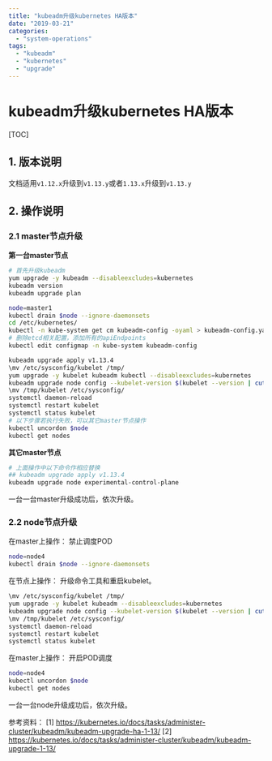 ```yaml
---
title: "kubeadm升级kubernetes HA版本"
date: "2019-03-21"
categories: 
  - "system-operations"
tags: 
  - "kubeadm"
  - "kubernetes"
  - "upgrade"
---
```


# kubeadm升级kubernetes HA版本

\[TOC\]

## 1\. 版本说明

文档适用`v1.12.x`升级到`v1.13.y`或者`1.13.x`升级到`v1.13.y`

## 2\. 操作说明

### 2.1 master节点升级

**第一台master节点**

```bash
# 首先升级kubeadm
yum upgrade -y kubeadm --disableexcludes=kubernetes
kubeadm version
kubeadm upgrade plan

node=master1    
kubectl drain $node --ignore-daemonsets    
cd /etc/kubernetes/    
kubectl -n kube-system get cm kubeadm-config -oyaml > kubeadm-config.yaml    
# 删除etcd相关配置，添加所有的apiEndpoints
kubectl edit configmap -n kube-system kubeadm-config

kubeadm upgrade apply v1.13.4    
\mv /etc/sysconfig/kubelet /tmp/
yum upgrade -y kubelet kubeadm kubectl --disableexcludes=kubernetes
kubeadm upgrade node config --kubelet-version $(kubelet --version | cut -d ' ' -f 2)
\mv /tmp/kubelet /etc/sysconfig/
systemctl daemon-reload
systemctl restart kubelet
systemctl status kubelet
# 以下步骤若执行失败，可以其它master节点操作
kubectl uncordon $node
kubectl get nodes
```

**其它master节点**

```bash
# 上面操作中以下命令作相应替换
## kubeadm upgrade apply v1.13.4
kubeadm upgrade node experimental-control-plane
```

一台一台master升级成功后，依次升级。

### 2.2 node节点升级

在master上操作： 禁止调度POD

```bash
node=node4
kubectl drain $node --ignore-daemonsets
```

在节点上操作： 升级命令工具和重启kubelet。

```bash
\mv /etc/sysconfig/kubelet /tmp/
yum upgrade -y kubelet kubeadm --disableexcludes=kubernetes
kubeadm upgrade node config --kubelet-version $(kubelet --version | cut -d ' ' -f 2)
\mv /tmp/kubelet /etc/sysconfig/
systemctl daemon-reload
systemctl restart kubelet
systemctl status kubelet
```

在master上操作： 开启POD调度

```bash
node=node4
kubectl uncordon $node
kubectl get nodes
```

一台一台node升级成功后，依次升级。

参考资料： \[1\] https://kubernetes.io/docs/tasks/administer-cluster/kubeadm/kubeadm-upgrade-ha-1-13/ \[2\] https://kubernetes.io/docs/tasks/administer-cluster/kubeadm/kubeadm-upgrade-1-13/
